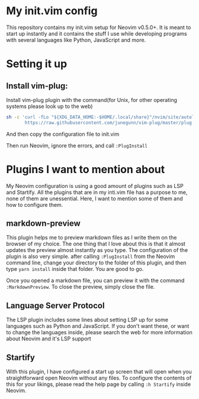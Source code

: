 # My init.vim config

This repository contains my init.vim setup for Neovim v0.5.0+. It is meant to start up instantly and it contains the stuff I use while developing programs with several languages like Python, JavaScript and more.

# Setting it up

## Install vim-plug:

Install vim-plug plugin with the command(for Unix, for other operating systems please look up to the web)

```sh
sh -c 'curl -fLo "${XDG_DATA_HOME:-$HOME/.local/share}"/nvim/site/autoload/plug.vim --create-dirs \
       https://raw.githubusercontent.com/junegunn/vim-plug/master/plug.vim'
```

And then copy the configuration file to init.vim

Then run Neovim, ignore the errors, and call `:PlugInstall`

# Plugins I want to mention about
My Neovim configuration is using a good amount of plugins such as LSP and Startify. All the plugins that are in my inti.vim file has a purpose to me, none of them are unessential. Here, I want to mention some of them and how to configure them.

## markdown-preview
This plugin helps me to preview markdown files as I write them on the browser of my choice. The one thing that I love about this is that it almost updates the preview almost instantly as you type. The configuration of the plugin is also very simple. after calling `:PlugInstall` from the Neovim command line, change your directory to the folder of this plugin, and then type `yarn install` inside that folder. You are good to go. 

Once you opened a markdown file, you can preview it with the command `:MarkdownPreview`. To close the preview, simply close the file.

## Language Server Protocol

The LSP plugin includes some lines about setting LSP up for some languages such as Python and JavaScript. If you don't want these, or want to change the languages inside, please search the web for more information about Neovim and it's LSP support

## Startify

With this plugin, I have configured a start up screen that will open when you straightforward open Neovim without any files. To configure the contents of this for your likings, please read the help page by calling `:h Startify` inside Neovim.
